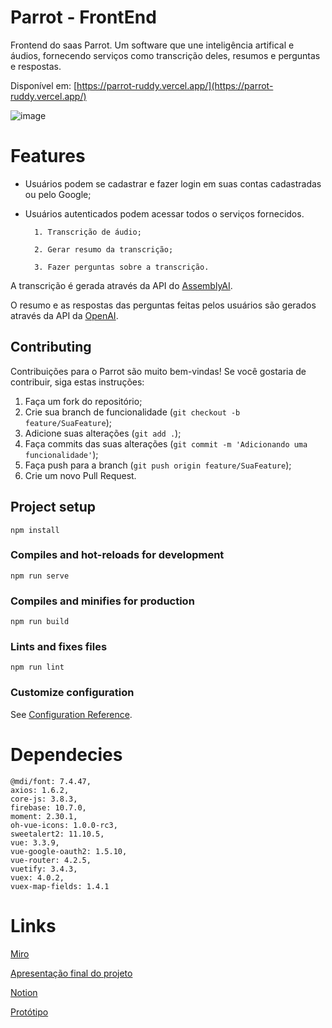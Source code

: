 # Parrot - FrontEnd

Frontend do saas Parrot. Um software que une inteligência artifical e áudios, fornecendo serviços como transcrição deles, resumos e perguntas e respostas.

Disponível em: [https://parrot-ruddy.vercel.app/](https://parrot-ruddy.vercel.app/)

![image](https://github.com/brunom764/parrotFront/assets/111246423/70fb2109-c174-48fa-beca-93932b241b1a)



# Features

* Usuários podem se cadastrar e fazer login em suas contas cadastradas ou pelo Google;
* Usuários autenticados podem acessar todos o serviços fornecidos.

		1. Transcrição de áudio;

		2. Gerar resumo da transcrição;

		3. Fazer perguntas sobre a transcrição.

A transcrição é gerada através da API do [AssemblyAI](https://www.assemblyai.com/docs).

O resumo e as respostas das perguntas feitas pelos usuários são gerados através da API da [OpenAI](https://platform.openai.com/docs/introduction).

## Contributing

Contribuições para o Parrot são muito bem-vindas! Se você gostaria de contribuir, siga estas instruções:

1. Faça um fork do repositório;
2. Crie sua branch de funcionalidade (`git checkout -b feature/SuaFeature`);
3. Adicione suas alterações (`git add .`);
3. Faça commits das suas alterações (`git commit -m 'Adicionando uma funcionalidade'`);
4. Faça push para a branch (`git push origin feature/SuaFeature`);
5. Crie um novo Pull Request.

## Project setup
```
npm install
```

### Compiles and hot-reloads for development
```
npm run serve
```

### Compiles and minifies for production
```
npm run build
```

### Lints and fixes files
```
npm run lint
```

### Customize configuration
See [Configuration Reference](https://cli.vuejs.org/config/).


# Dependecies

    @mdi/font: 7.4.47,
    axios: 1.6.2,
    core-js: 3.8.3,
    firebase: 10.7.0,
    moment: 2.30.1,
    oh-vue-icons: 1.0.0-rc3,
    sweetalert2: 11.10.5,
    vue: 3.3.9,
    vue-google-oauth2: 1.5.10,
    vue-router: 4.2.5,
    vuetify: 3.4.3,
    vuex: 4.0.2,
    vuex-map-fields: 1.4.1

# Links
[Miro](https://miro.com/app/board/uXjVNLM48fE=/)

[Apresentação final do projeto](https://www.canva.com/design/DAF_Kev4LN4/ygINuKpue3pqizai72duog/editutm_content=DAF_Kev4LN4&utm_campaign=designshare&utm_medium=link2&utm_source=sharebutton)

[Notion](https://www.notion.so/felipegusmao/5aa41f10a15b467da2c11bbb07bfc46f?v=4f873b67c355499e8fa9df968ba0d2ae)

[Protótipo](https://www.figma.com/file/LsB7paCMxAkcbBzBSBV5Oo/Projeto-Eng-Software?type=design&mode=design&t=n1S7yhugtr30AROs-1)
